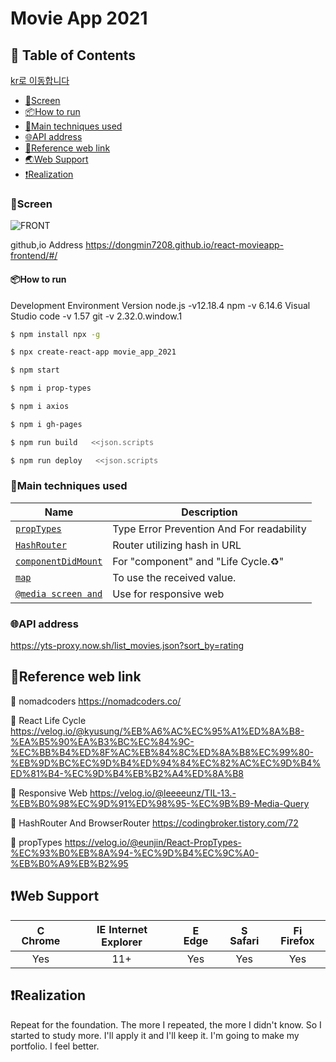 # Movie App 2021

## 🚩 Table of Contents

[kr로 이동합니다](./contents/kr/README.md)

- [🗼Screen](#screen)
- [📦How to run](#how-to-run)
- [🔧Main techniques used](#main-techniques-used)
- [🌐API address](#api-address)
- [🔎Reference web link](#reference-web-link)
- [🌏Web Support](#web-support)
- [❗Realization](#realization)

### 🗼Screen

![FRONT](./image/H1lwabpdkX.gif)

github,io Address
https://dongmin7208.github.io/react-movieapp-frontend/#/

#### 📦How to run

Development Environment Version
node.js -v12.18.4
npm -v 6.14.6
Visual Studio code -v 1.57
git -v 2.32.0.window.1

```sh
$ npm install npx -g
```

```sh
$ npx create-react-app movie_app_2021
```

```sh
$ npm start
```

```sh
$ npm i prop-types
```

```sh
$ npm i axios
```

```sh
$ npm i gh-pages
```

```sh
$ npm run build   <<json.scripts
```

```sh
$ npm run deploy   <<json.scripts
```

### 🔧Main techniques used

| Name                                                                                                                    | Description                                |
| ----------------------------------------------------------------------------------------------------------------------- | ------------------------------------------ |
| [`propTypes`](https://github.com/dongmin7208/react-movieapp-frontend/blob/master/src/components/Movie.js)               | Type Error Prevention And For readability  |
| [`HashRouter`](https://github.com/dongmin7208/react-movieapp-frontend/blob/master/src/App.js)                           | Router utilizing hash in URL               |
| [`componentDidMount`](https://github.com/dongmin7208/react-movieapp-frontend/blob/master/src/routes/Home.js)            | For "component" and "Life Cycle.:recycle:" |
| [`map`](https://github.com/dongmin7208/react-movieapp-frontend/blob/master/src/routes/Home.js)                          | To use the received value.                 |
| [`@media screen and`](https://github.com/dongmin7208/react-movieapp-frontend/blob/master/src/components/Navigation.css) | Use for responsive web                     |

### 🌐API address

https://yts-proxy.now.sh/list_movies.json?sort_by=rating

## 🔎Reference web link

:school: nomadcoders
https://nomadcoders.co/

:book: React Life Cycle
https://velog.io/@kyusung/%EB%A6%AC%EC%95%A1%ED%8A%B8-%EA%B5%90%EA%B3%BC%EC%84%9C-%EC%BB%B4%ED%8F%AC%EB%84%8C%ED%8A%B8%EC%99%80-%EB%9D%BC%EC%9D%B4%ED%94%84%EC%82%AC%EC%9D%B4%ED%81%B4-%EC%9D%B4%EB%B2%A4%ED%8A%B8

:book: Responsive Web
https://velog.io/@leeeeunz/TIL-13.-%EB%B0%98%EC%9D%91%ED%98%95-%EC%9B%B9-Media-Query

:book: HashRouter And BrowserRouter
https://codingbroker.tistory.com/72

:book: propTypes
https://velog.io/@eunjin/React-PropTypes-%EC%93%B0%EB%8A%94-%EC%9D%B4%EC%9C%A0-%EB%B0%A9%EB%B2%95

## ❗Web Support

| <img src="https://user-images.githubusercontent.com/1215767/34348387-a2e64588-ea4d-11e7-8267-a43365103afe.png" alt="Chrome" width="16px" height="16px" /> Chrome | <img src="https://user-images.githubusercontent.com/1215767/34348590-250b3ca2-ea4f-11e7-9efb-da953359321f.png" alt="IE" width="16px" height="16px" /> Internet Explorer | <img src="https://user-images.githubusercontent.com/1215767/34348380-93e77ae8-ea4d-11e7-8696-9a989ddbbbf5.png" alt="Edge" width="16px" height="16px" /> Edge | <img src="https://user-images.githubusercontent.com/1215767/34348394-a981f892-ea4d-11e7-9156-d128d58386b9.png" alt="Safari" width="16px" height="16px" /> Safari | <img src="https://user-images.githubusercontent.com/1215767/34348383-9e7ed492-ea4d-11e7-910c-03b39d52f496.png" alt="Firefox" width="16px" height="16px" /> Firefox |
| :--------------------------------------------------------------------------------------------------------------------------------------------------------------: | :---------------------------------------------------------------------------------------------------------------------------------------------------------------------: | :----------------------------------------------------------------------------------------------------------------------------------------------------------: | :--------------------------------------------------------------------------------------------------------------------------------------------------------------: | :----------------------------------------------------------------------------------------------------------------------------------------------------------------: |
|                                                                               Yes                                                                                |                                                                                   11+                                                                                   |                                                                             Yes                                                                              |                                                                               Yes                                                                                |                                                                                Yes                                                                                 |

## ❗Realization

Repeat for the foundation.
The more I repeated, the more I didn't know.
So I started to study more.
I'll apply it and I'll keep it.
I'm going to make my portfolio.
I feel better.
